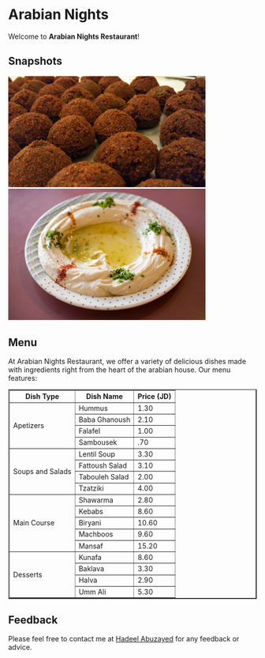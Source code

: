 
# Arabian Nights

Welcome to **Arabian Nights Restaurant**!

## **Snapshots**

<img src="pic/falafel.jpg" alt="falafel" width='400'>

<img src="pic/Hummus.jpg" alt="Hummus" width='400'>

## **Menu**

At Arabian Nights Restaurant, we offer a variety of delicious dishes made with ingredients right from the heart of the arabian house. Our menu features:

<table border='2'>
    <tr>
        <th>
            Dish Type
        </th>
        <th>
            Dish Name
        </th>
        <th>
            Price (JD)
        </th>
    </tr>
    <tr>
        <td rowspan='4'>
            Apetizers
        </td>
        <td>
            Hummus
        </td>
        <td>
            1.30
        </td>
    </tr>
    <tr>
        <td>
            Baba Ghanoush
        </td>
        <td>
            2.10
        </td>
    </tr>
    <tr>
        <td>
            Falafel
        </td>
        <td>
            1.00
        </td>
    </tr>
    <tr>
        <td>
            Sambousek
        </td>
        <td>.70</td>
    </tr>
    <tr>
        <td rowspan='4'>
            Soups and Salads
        </td>
        <td>
            Lentil Soup
        </td>
        <td>
            3.30
        </td>
    </tr>
    <tr>
        <td>
            Fattoush Salad
        </td>
        <td>
            3.10
        </td>
    </tr>
    <tr>
        <td>
            Tabouleh Salad
        </td>
        <td>
            2.00
        </td>
    </tr>
    <tr>
        <td>
            Tzatziki
        </td>
        <td>4.00</td>
    </tr>
    <tr>
        <td rowspan='5'>
            Main Course
        </td>
        <td>
            Shawarma
        </td>
        <td>
            2.80
        </td>
    </tr>
    <tr>
        <td>
            Kebabs
        </td>
        <td>
            8.60
        </td>
    </tr>
    <tr>
        <td>
            Biryani
        </td>
        <td>
            10.60
        </td>
    </tr>
    <tr>
        <td>
            Machboos
        </td>
        <td>
            9.60
        </td>
    </tr>
    <tr>
        <td>
            Mansaf
        </td>
        <td>
            15.20
        </td>
    </tr>
    <tr>
        <td rowspan='4'>
            Desserts
        </td>
        <td>
            Kunafa
        </td>
        <td>
            8.60
        </td>
    </tr>
    <tr>
        <td>
            Baklava
        </td>
        <td>
            3.30
        </td>
    </tr>
    <tr>
        <td>
            Halva
        </td>
        <td>
            2.90
        </td>
    </tr>
    <tr>
        <td>
            Umm Ali
        </td>
        <td>
            5.30
        </td>
    </tr>
</table>

## **Feedback**

Please feel free to contact me at [Hadeel Abuzayed](mailto:hadeelabuzayed01@gmail.com) for any feedback or advice.